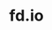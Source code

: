 ---
permalink: /engineering/projects/fd.io/
project_link_name: fd.io
project_maintainers: ''
project_stats: 'true'
project_url: ''
title: fd.io
---